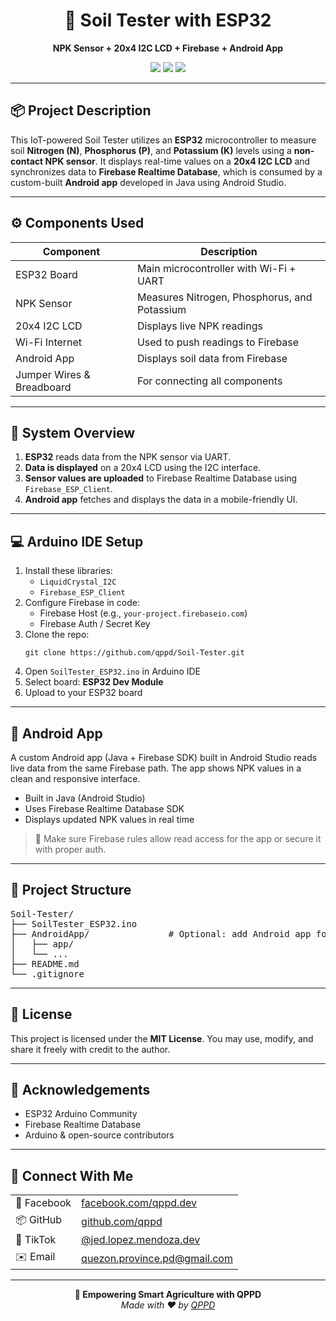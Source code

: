 <div align="center">
  <h1>🌱 Soil Tester with ESP32</h1>
  <p><strong>NPK Sensor + 20x4 I2C LCD + Firebase + Android App</strong></p>
  <img src="https://img.shields.io/badge/Platform-ESP32-blue?style=for-the-badge" />
  <img src="https://img.shields.io/badge/Status-Active-brightgreen?style=for-the-badge" />
  <img src="https://img.shields.io/badge/Made%20By-QPPD-blueviolet?style=for-the-badge" />
</div>

---

<h2>📦 Project Description</h2>

<p>
This IoT-powered Soil Tester utilizes an <strong>ESP32</strong> microcontroller to measure soil <strong>Nitrogen (N)</strong>, <strong>Phosphorus (P)</strong>, and <strong>Potassium (K)</strong> levels using a <strong>non-contact NPK sensor</strong>. It displays real-time values on a <strong>20x4 I2C LCD</strong> and synchronizes data to <strong>Firebase Realtime Database</strong>, which is consumed by a custom-built <strong>Android app</strong> developed in Java using Android Studio.
</p>

---

<h2>⚙️ Components Used</h2>

<table>
  <thead>
    <tr>
      <th>Component</th>
      <th>Description</th>
    </tr>
  </thead>
  <tbody>
    <tr>
      <td>ESP32 Board</td>
      <td>Main microcontroller with Wi-Fi + UART</td>
    </tr>
    <tr>
      <td>NPK Sensor</td>
      <td>Measures Nitrogen, Phosphorus, and Potassium</td>
    </tr>
    <tr>
      <td>20x4 I2C LCD</td>
      <td>Displays live NPK readings</td>
    </tr>
    <tr>
      <td>Wi-Fi Internet</td>
      <td>Used to push readings to Firebase</td>
    </tr>
    <tr>
      <td>Android App</td>
      <td>Displays soil data from Firebase</td>
    </tr>
    <tr>
      <td>Jumper Wires & Breadboard</td>
      <td>For connecting all components</td>
    </tr>
  </tbody>
</table>

---

<h2>🔗 System Overview</h2>

<ol>
  <li><strong>ESP32</strong> reads data from the NPK sensor via UART.</li>
  <li><strong>Data is displayed</strong> on a 20x4 LCD using the I2C interface.</li>
  <li><strong>Sensor values are uploaded</strong> to Firebase Realtime Database using <code>Firebase_ESP_Client</code>.</li>
  <li><strong>Android app</strong> fetches and displays the data in a mobile-friendly UI.</li>
</ol>

---

<h2>💻 Arduino IDE Setup</h2>

<ol>
  <li>Install these libraries:
    <ul>
      <li><code>LiquidCrystal_I2C</code></li>
      <li><code>Firebase_ESP_Client</code></li>
    </ul>
  </li>
  <li>Configure Firebase in code:
    <ul>
      <li>Firebase Host (e.g., <code>your-project.firebaseio.com</code>)</li>
      <li>Firebase Auth / Secret Key</li>
    </ul>
  </li>
  <li>Clone the repo:
    <pre><code>git clone https://github.com/qppd/Soil-Tester.git</code></pre>
  </li>
  <li>Open <code>SoilTester_ESP32.ino</code> in Arduino IDE</li>
  <li>Select board: <strong>ESP32 Dev Module</strong></li>
  <li>Upload to your ESP32 board</li>
</ol>

---

<h2>📲 Android App</h2>

<p>
A custom Android app (Java + Firebase SDK) built in Android Studio reads live data from the same Firebase path. The app shows NPK values in a clean and responsive interface.
</p>

<ul>
  <li>Built in Java (Android Studio)</li>
  <li>Uses Firebase Realtime Database SDK</li>
  <li>Displays updated NPK values in real time</li>
</ul>

> 🔐 Make sure Firebase rules allow read access for the app or secure it with proper auth.

---

<h2>📁 Project Structure</h2>

<pre>
Soil-Tester/
├── SoilTester_ESP32.ino
├── AndroidApp/               # Optional: add Android app folder here
│   ├── app/
│   └── ...
├── README.md
└── .gitignore
</pre>

---

<h2>📝 License</h2>

<p>This project is licensed under the <strong>MIT License</strong>. You may use, modify, and share it freely with credit to the author.</p>

---

<h2>🙌 Acknowledgements</h2>

<ul>
  <li>ESP32 Arduino Community</li>
  <li>Firebase Realtime Database</li>
  <li>Arduino & open-source contributors</li>
</ul>

---

<h2>🔗 Connect With Me</h2>

<table>
  <tr>
    <td>📘 Facebook</td>
    <td><a href="https://facebook.com/qppd.dev" target="_blank">facebook.com/qppd.dev</a></td>
  </tr>
  <tr>
    <td>📦 GitHub</td>
    <td><a href="https://github.com/qppd" target="_blank">github.com/qppd</a></td>
  </tr>
  <tr>
    <td>🎥 TikTok</td>
    <td><a href="https://www.tiktok.com/@jed.lopez.mendoza.dev" target="_blank">@jed.lopez.mendoza.dev</a></td>
  </tr>
  <tr>
    <td>✉️ Email</td>
    <td><a href="mailto:quezon.province.pd@gmail.com">quezon.province.pd@gmail.com</a></td>
  </tr>
</table>

---

<div align="center">
  <strong>🌿 Empowering Smart Agriculture with QPPD</strong><br/>
  <em>Made with ❤️ by <a href="https://github.com/qppd">QPPD</a></em>
</div>

